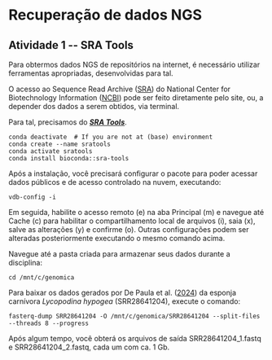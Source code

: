 # Recuperação de dados NGS

## Atividade 1 -- SRA Tools

Para obtermos dados NGS de repositórios na internet, é necessário utilizar ferramentas apropriadas, desenvolvidas para tal.

O acesso ao Sequence Read Archive ([SRA](https://www.ncbi.nlm.nih.gov/sra)) do National Center for Biotechnology Information ([NCBI](https://www.ncbi.nlm.nih.gov/)) pode ser feito diretamente pelo site, ou, a depender dos dados a serem obtidos, via terminal.

Para tal, precisamos do [***SRA Tools***](https://github.com/ncbi/sra-tools).

    conda deactivate  # If you are not at (base) environment
    conda create --name sratools
    conda activate sratools
    conda install bioconda::sra-tools

Após a instalação, você precisará configurar o pacote para poder acessar dados públicos e de acesso controlado na nuvem, executando:

    vdb-config -i

Em seguida, habilite o acesso remoto (e) na aba Principal (m) e navegue até Cache (c) para habilitar o compartilhamento local de arquivos (i), saia (x), salve as alterações (y) e confirme (o). Outras configurações podem ser alteradas posteriormente executando o mesmo comando acima.

Navegue até a pasta criada para armazenar seus dados durante a disciplina:

    cd /mnt/c/genomica

Para baixar os dados gerados por De Paula et al. ([2024](https://doi.org/10.7717/peerj.18255)) da esponja carnívora *Lycopodina hypogea* (SRR28641204), execute o comando:

    fasterq-dump SRR28641204 -O /mnt/c/genomica/SRR28641204 --split-files --threads 8 --progress

Após algum tempo, você obterá os arquivos de saída SRR28641204_1.fastq e SRR28641204_2.fastq, cada um com ca. 1 Gb.
